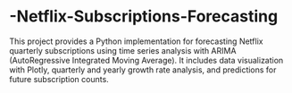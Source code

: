 # -Netflix-Subscriptions-Forecasting
This project provides a Python implementation for forecasting Netflix quarterly subscriptions using time series analysis with ARIMA (AutoRegressive Integrated Moving Average). It includes data visualization with Plotly, quarterly and yearly growth rate analysis, and predictions for future subscription counts.
